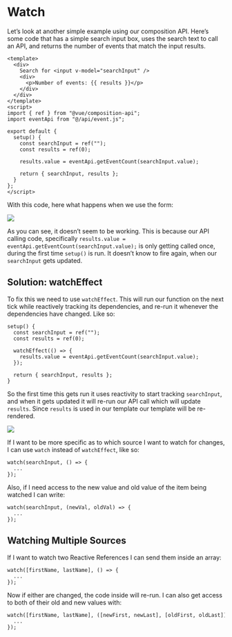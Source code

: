 Watch
=====

Let’s look at another simple example using our composition API. Here’s some code that has a simple search input box, uses the search text to call an API, and returns the number of events that match the input results.

    <template>
      <div>
        Search for <input v-model="searchInput" /> 
        <div>
          <p>Number of events: {{ results }}</p>
        </div>
      </div>
    </template>
    <script>
    import { ref } from "@vue/composition-api";
    import eventApi from "@/api/event.js";
    
    export default {
      setup() {
        const searchInput = ref("");
        const results = ref(0);
        
        results.value = eventApi.getEventCount(searchInput.value);
    
        return { searchInput, results };
      }
    };
    </script>
    

With this code, here what happens when we use the form:

![](https://firebasestorage.googleapis.com/v0/b/vue-mastery.appspot.com/o/flamelink%2Fmedia%2F1573923226592_not-working-opt.gif?alt=media&token=93063af3-6f36-441f-a3c1-833b3bb54daf)

As you can see, it doesn’t seem to be working. This is because our API calling code, specifically `results.value = eventApi.getEventCount(searchInput.value);` is only getting called once, during the first time `setup()` is run. It doesn’t know to fire again, when our `searchInput` gets updated.

Solution: watchEffect
---------------------

To fix this we need to use `watchEffect`. This will run our function on the next tick while reactively tracking its dependencies, and re-run it whenever the dependencies have changed. Like so:

    setup() {
      const searchInput = ref("");
      const results = ref(0);
    
      watchEffect(() => {
        results.value = eventApi.getEventCount(searchInput.value);
      });
    
      return { searchInput, results };
    }
    

So the first time this gets run it uses reactivity to start tracking `searchInput`, and when it gets updated it will re-run our API call which will update `results`. Since `results` is used in our template our template will be re-rendered.

![](https://firebasestorage.googleapis.com/v0/b/vue-mastery.appspot.com/o/flamelink%2Fmedia%2F1573923234963_working-opt.gif?alt=media&token=4b0b53c8-d6d4-4895-9085-2f2697956be7)

If I want to be more specific as to which source I want to watch for changes, I can use `watch` instead of `watchEffect`, like so:

    watch(searchInput, () => {
      ...
    });
    

Also, if I need access to the new value and old value of the item being watched I can write:

    watch(searchInput, (newVal, oldVal) => {
      ...
    });
    

Watching Multiple Sources
-------------------------

If I want to watch two Reactive References I can send them inside an array:

    watch([firstName, lastName], () => {
      ...  
    });
    

Now if either are changed, the code inside will re-run. I can also get access to both of their old and new values with:

    watch([firstName, lastName], ([newFirst, newLast], [oldFirst, oldLast]) => {
      ...   
    });
